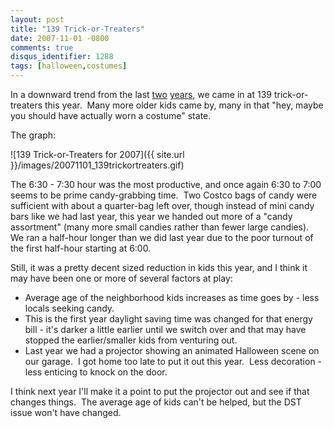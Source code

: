 ```yaml
---
layout: post
title: "139 Trick-or-Treaters"
date: 2007-11-01 -0800
comments: true
disqus_identifier: 1288
tags: [halloween,costumes]
---
```

In a downward trend from the last
[two](/archive/2005/11/01/155-trick-or-treaters.aspx)
[years](/archive/2006/11/01/162-trick-or-treaters.aspx), we came in at
139 trick-or-treaters this year.  Many more older kids came by, many in
that "hey, maybe you should have actually worn a costume" state.

The graph:

![139 Trick-or-Treaters for
2007]({{ site.url }}/images/20071101_139trickortreaters.gif)

The 6:30 - 7:30 hour was the most productive, and once again 6:30 to
7:00 seems to be prime candy-grabbing time.  Two Costco bags of candy
were sufficient with about a quarter-bag left over, though instead of
mini candy bars like we had last year, this year we handed out more of a
"candy assortment" (many more small candies rather than fewer large
candies).  We ran a half-hour longer than we did last year due to the
poor turnout of the first half-hour starting at 6:00.

Still, it was a pretty decent sized reduction in kids this year, and I
think it may have been one or more of several factors at play:

- Average age of the neighborhood kids increases as time goes by -
    less locals seeking candy.
- This is the first year daylight saving time was changed for that
    energy bill - it's darker a little earlier until we switch over and
    that may have stopped the earlier/smaller kids from venturing out.
- Last year we had a projector showing an animated Halloween scene on
    our garage.  I got home too late to put it out this year.  Less
    decoration - less enticing to knock on the door.

I think next year I'll make it a point to put the projector out and see
if that changes things.  The average age of kids can't be helped, but
the DST issue won't have changed.
